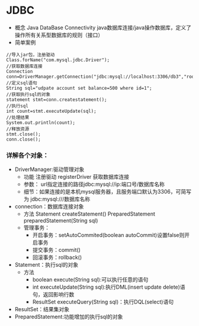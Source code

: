 # JDBC
- 概念 Java DataBase Connectivity java数据库连接/java操作数据库，定义了操作所有关系型数据库的规则（接口）
- 简单案例

```
//导入jar包，注册驱动
Class.forName("com.mysql.jdbc.Driver");
//获取数据库连接
Connection conn=DriverManager.getConnection("jdbc:mysql://localhost:3306/db3","root","root");
//定义sql语句
String sql="udpate account set balance=500 where id=1";
//获取执行sql的对象
statement stmt=conn.createstatement();
//执行sql
int count=stmt.executeUpdate(sql);
//处理结果
System.out.println(count);
//释放资源
stmt.close();
conn.close();
```
### 详解各个对象：
- DriverManager:驱动管理对象
	* 功能
		注册驱动 registerDriver 
		获取数据库连接
	* 参数： url指定连接的路径jdbc:mysql://ip:端口号/数据库名称
	* 细节：如果连接的是本机mysql服务器，且服务端口默认为3306，可简写为 jdbc:mysql:///数据库名称
- connection：数据库连接对象
	* 方法 Statement createStatement() PreparedStatement preparedStatement(String sql)
	* 管理事务：
		+ 开启事务：setAutoCommited(boolean autoCommit)设置false则开启事务
		+ 提交事务：commit()
		+ 回滚事务：rollback()
- Statement：执行sql的对象
	* 方法
		+ boolean execute(String sql):可以执行任意的语句
		+ int executeUpdate(String sql):执行DML(insert update delete)语句，返回影响行数
		+ ResultSet executeQuery(String sql)：执行DQL(select)语句
- ResultSet：结果集对象
- PreparedStatement:功能增加的执行sql的对象